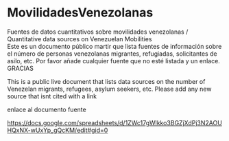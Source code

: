 # MovilidadesVenezolanas
Fuentes de datos cuantitativos sobre movilidades venezolanas / Quantitative data sources on Venezuelan Mobilities	
Este es un documento público martir que lista fuentes de información sobre el número de personas venezolanas migrantes, refugiadas, solicitantes de asilo, etc. 
Por favor añade cualquier fuente que no esté listada y un enlace. GRACIAS	

This is a public live document that lists data sources on the number of Venezelan migrants, refugees, asylum seekers, etc. 
Please add any new source that isnt cited with a link	

enlace al documento fuente


https://docs.google.com/spreadsheets/d/1ZWc17gWlkko3BGZjXdPj3N2AOUHQxNX-wUxYp_gQcKM/edit#gid=0
